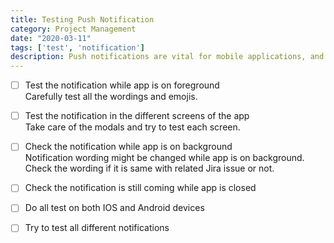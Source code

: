 ```yaml
---
title: Testing Push Notification
category: Project Management
date: "2020-03-11"
tags: ['test', 'notification']
description: Push notifications are vital for mobile applications, and you need to test them carefully. This checklist will help you to cover all cases.
---
```


- [ ] Test the notification while app is on foreground  
Carefully test all the wordings and emojis.

- [ ] Test the notification in the different screens of the app  
Take care of the modals and try to test each screen. 

- [ ] Check the notification while app is on background  
Notification wording might be changed while app is on background. Check the wording if it is same with related Jira issue or not.

- [ ] Check the notification is still coming while app is closed  

- [ ] Do all test on both IOS and Android devices 

- [ ] Try to test all different notifications
